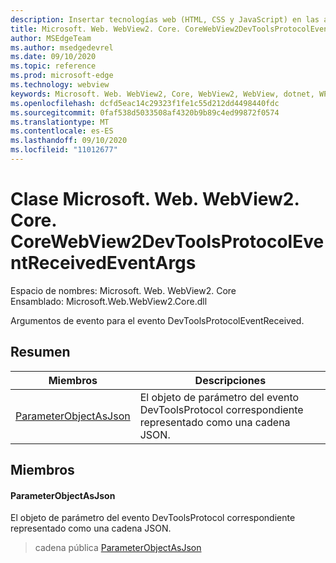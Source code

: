 ```yaml
---
description: Insertar tecnologías web (HTML, CSS y JavaScript) en las aplicaciones nativas con el control Microsoft Edge WebView2
title: Microsoft. Web. WebView2. Core. CoreWebView2DevToolsProtocolEventReceivedEventArgs
author: MSEdgeTeam
ms.author: msedgedevrel
ms.date: 09/10/2020
ms.topic: reference
ms.prod: microsoft-edge
ms.technology: webview
keywords: Microsoft. Web. WebView2, Core, WebView2, WebView, dotnet, WPF, WinForms, App, Edge, CoreWebView2, CoreWebView2Controller, control de explorador, Edge HTML, Microsoft. Web. WebView2. Core. CoreWebView2DevToolsProtocolEventReceivedEventArgs
ms.openlocfilehash: dcfd5eac14c29323f1fe1c55d212dd4498440fdc
ms.sourcegitcommit: 0faf538d5033508af4320b9b89c4ed99872f0574
ms.translationtype: MT
ms.contentlocale: es-ES
ms.lasthandoff: 09/10/2020
ms.locfileid: "11012677"
---
```

# Clase Microsoft. Web. WebView2. Core. CoreWebView2DevToolsProtocolEventReceivedEventArgs 

Espacio de nombres: Microsoft. Web. WebView2. Core \
Ensamblado: Microsoft.Web.WebView2.Core.dll

Argumentos de evento para el evento DevToolsProtocolEventReceived.

## Resumen

 Miembros                        | Descripciones
--------------------------------|---------------------------------------------
[ParameterObjectAsJson](#parameterobjectasjson) | El objeto de parámetro del evento DevToolsProtocol correspondiente representado como una cadena JSON.

## Miembros

#### ParameterObjectAsJson 

El objeto de parámetro del evento DevToolsProtocol correspondiente representado como una cadena JSON.

> cadena pública [ParameterObjectAsJson](#parameterobjectasjson)

